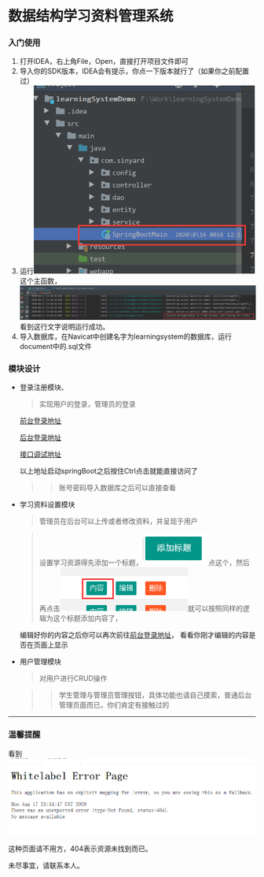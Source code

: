# 数据结构学习资料管理系统 #

### 入门使用

1. 打开IDEA，右上角File，Open，直接打开项目文件即可
2. 导入你的SDK版本，IDEA会有提示，你点一下版本就行了（如果你之前配置过）
3. 运行![image-20200817234003500](https://raw.githubusercontent.com/code-yuan-shi/MD_Images/master/img/20200818123627.png)这个主函数，![image-20200817234050826](https://raw.githubusercontent.com/code-yuan-shi/MD_Images/master/img/20200818124647.png)看到这行文字说明运行成功。
4. 导入数据库，在Navicat中创建名字为learningsystem的数据库，运行document中的.sql文件

### 模块设计

+ 登录注册模块、

  >实现用户的登录，管理员的登录

  [前台登录地址](http://localhost:8080/student/login) 

  [后台登录地址](http://localhost:8080/admin/login)

  [接口调试地址](http://localhost:8080/swagger-ui.html)

  以上地址启动springBoot之后按住Ctrl点击就能直接访问了

  > > 账号密码导入数据库之后可以直接查看

+ 学习资料设置模块

  >管理员在后台可以上传或者修改资料，并呈现于用户

  > 设置学习资源得先添加一个标题，![image-20200817235717771](https://raw.githubusercontent.com/code-yuan-shi/MD_Images/master/img/20200818123639.png)点这个，然后再点击![image-20200817235757041](https://raw.githubusercontent.com/code-yuan-shi/MD_Images/master/img/20200818124514.png)就可以按照同样的逻辑为这个标题添加内容了，

  编辑好你的内容之后你可以再次前往[前台登录地址](http://localhost:8080/student/login)， 看看你刚才编辑的内容是否在页面上显示

+ 用户管理模块

  >对用户进行CRUD操作
  
  > > 学生管理与管理员管理按钮，具体功能也请自己摸索，普通后台管理页面而已，你们肯定有接触过的

---

### 温馨提醒  

看到![image-20200817235458017](https://raw.githubusercontent.com/code-yuan-shi/MD_Images/master/img/20200818123651.png)

这种页面请不用方，404表示资源未找到而已。

未尽事宜，请联系本人。
